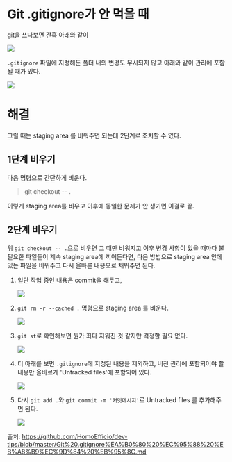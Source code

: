 # Git .gitignore가 안 먹을 때

git을 쓰다보면 간혹 아래와 같이 

![](http://i.imgur.com/BEenCcM.png)

`.gitignore` 파일에 지정해둔 폴더 내의 변경도 무시되지 않고 아래와 같이 관리에 포함될 때가 있다.

![](http://i.imgur.com/2Epc8IH.png)

# 해결

그럴 때는 staging area 를 비워주면 되는데 2단계로 조치할 수 있다.

## 1단계 비우기

다음 명령으로 간단하게 비운다.

>git checkout -- .

이렇게 staging area를 비우고 이후에 동일한 문제가 안 생기면 이걸로 끝.

## 2단계 비우기

위 `git checkout -- .`으로 비우면 그 때만 비워지고 이후 변경 사항이 있을 때마다 불필요한 파일들이 계속 staging area에 끼어든다면, 다음 방법으로 staging area 안에 있는 파일을 비워주고 다시 올바른 내용으로 채워주면 된다.

1. 일단 작업 중인 내용은 commit을 해두고,

    ![](http://i.imgur.com/BkuU5TX.png)

2. `git rm -r --cached .` 명령으로 staging area 를 비운다.

    ![](http://i.imgur.com/ju9CNlr.png)

3. `git st`로 확인해보면 뭔가 죄다 지워진 것 같지만 걱정할 필요 없다.

    ![](http://i.imgur.com/kUgL439.png)

4. 더 아래를 보면 `.gitignore`에 지정된 내용을 제외하고, 버전 관리에 포함되어야 할 내용만 올바르게 'Untracked files'에 포함되어 있다.

    ![](http://i.imgur.com/HKaC9PX.png)

5. 다시 `git add .`와 `git commit -m '커밋메시지'`로 Untracked files 를 추가해주면 된다.

    ![](http://i.imgur.com/wkHHpIR.png)
    
    
    
출처: https://github.com/HomoEfficio/dev-tips/blob/master/Git%20.gitignore%EA%B0%80%20%EC%95%88%20%EB%A8%B9%EC%9D%84%20%EB%95%8C.md
